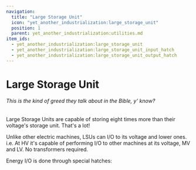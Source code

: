 ```yaml
---
navigation:
  title: "Large Storage Unit"
  icon: "yet_another_industrialization:large_storage_unit"
  position: 1
  parent: yet_another_industrialization:utilities.md
item_ids:
  - yet_another_industrialization:large_storage_unit
  - yet_another_industrialization:large_storage_unit_input_hatch
  - yet_another_industrialization:large_storage_unit_output_hatch
---
```


# Large Storage Unit
###### *This is the kind of greed they talk about in the Bible, y' know?*

<GameScene zoom="3" interactive={true} fullWidth={true}>
    <MultiblockShape controller="yet_another_industrialization:large_storage_unit" />
</GameScene>

Large Storage Units are capable of storing eight times more than their voltage's storage unit. That's a lot!

Unlike other electric machines, LSUs can I/O to its voltage and lower ones. i.e. At HV it's capable of performing I/O to other machines at its voltage, MV and LV. No transformers required.

<Recipe id="yet_another_industrialization:craft/large_storage_unit" />

<Recipe id="yet_another_industrialization:materials/battery_alloy/craft/machine_casing" />

Energy I/O is done through special hatches:

<Recipe id="yet_another_industrialization:craft/large_storage_unit_input_hatch" />

<Recipe id="yet_another_industrialization:craft/large_storage_unit_output_hatch" />

